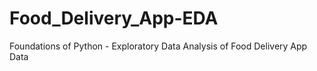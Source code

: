 # Food_Delivery_App-EDA
Foundations of Python - Exploratory Data Analysis of Food Delivery App Data
